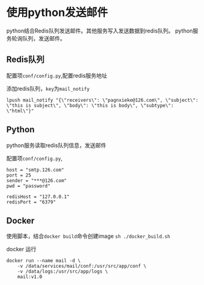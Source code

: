 # 使用python发送邮件
python结合Redis队列发送邮件。其他服务写入发送数据到redis队列。
python服务轮询队列，发送邮件。

## Redis队列
配置项`conf/config.py`,配置redis服务地址

添加redis队列，`key`为`mail_notify`
```
lpush mail_notify "{\"receivers\": \"pagnxieke@126.com\", \"subject\": \"this is subject\", \"body\": \"this is body\", \"subtype\": \"html\"}"
```

## Python
python服务读取redis队列信息，发送邮件

配置项`conf/config.py`,
```
host = "smtp.126.com"
port = 25
sender = "***@126.com"
pwd = "password"

redisHost = "127.0.0.1"
redisPort = "6379"
```

## Docker
使用脚本，结合`docker build`命令创建image
`sh ./docker_build.sh`

docker 运行
```
docker run --name mail -d \
    -v /data/services/mail/conf:/usr/src/app/conf \
    -v /data/logs:/usr/src/app/logs \
    mail:v1.0
```
